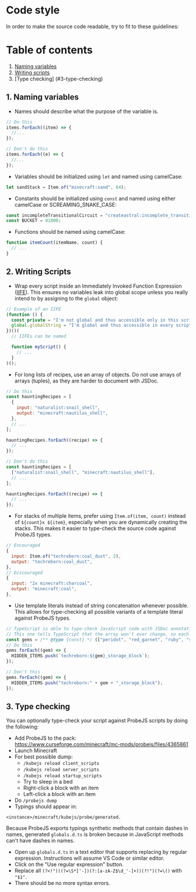 # Code style

In order to make the source code readable, try to fit to these guidelines:

# Table of contents

1. [Naming variables](#1-naming-variables)
2. [Writing scripts](#2-writing-scripts)
3. [Type checking] (#3-type-checking)

## 1. Naming variables

- Names should describe what the purpose of the variable is.

```js
// Do this
items.forEach((item) => {
  //...
});

// Don't do this
items.forEach((e) => {
  //...
});
```

- Variables should be initialized using `let` and named using camelCase:

```js
let sandStack = Item.of("minecraft:sand", 64);
```

- Constants should be initialized using `const` and named using either camelCase or SCREAMING_SNAKE_CASE:

```js
const incompleteTransitionalCircuit = "createastral:incomplete_transitional_electronic_circuit";
const BUCKET = 81000;
```

- Functions should be named using camelCase:

```js
function itemCount(itemName, count) {
  // ...
}
```

## 2. Writing Scripts

- Wrap every script inside an Immediately Invoked Function Expression ([IIFE](https://developer.mozilla.org/en-US/docs/Glossary/IIFE)). This ensures no variables leak into global scope unless you really intend to by assigning to the `global` object:

```js
// Example of an IIFE
(function () {
  const private = "I'm not global and thus accessible only in this script!";
  global.globalString = "I'm global and thus accessible in every script!";
})()(
  // IIFEs can be named

  function myScript() {
    // ...
  }
)();
```

- For long lists of recipes, use an array of objects. Do not use arrays of arrays (tuples), as they are harder to document with JSDoc.

```js
// Do this
const hauntingRecipes = [
  {
    input: "naturalist:snail_shell",
    output: "minecraft:nautilus_shell",
  },
  // ...
];

hauntingRecipes.forEach((recipe) => {
  // ...
});
```

```js
// Don't do this
const hauntingRecipes = [
  ["naturalist:snail_shell", "minecraft:nautilus_shell"],
  // ...
];

hauntingRecipes.forEach((recipe) => {
  // ...
});
```

- For stacks of multiple items, prefer using `Item.of(item, count)` instead of `${count}x ${item}`, especially when you are dynamically creating the stacks. This makes it easier to type-check the source code against ProbeJS types.

```js
// Encouraged
{
  input: Item.of("techreborn:coal_dust", 2),
  output: "techreborn:coal_dust",
},
// Discouraged
{
  input: "2x minecraft:charcoal",
  output: "minecraft:coal",
},
```

- Use template literals instead of string concatenation whenever possible.
  This allows for type-checking all possible variants of a template literal against ProbeJS types.

```js
// TypeScript is able to type-check JavaScript code with JSDoc annotations.
// This one tells TypeScript that the array won't ever change, so each result can be type-checked.
const gems = /** @type {const} */ (["peridot", "red_garnet", "ruby", "sapphire", "yellow_garnet"]);
// Do this
gems.forEach((gem) => {
  HIDDEN_ITEMS.push(`techreborn:${gem}_storage_block`);
});

// Don't this
gems.forEach((gem) => {
  HIDDEN_ITEMS.push("techreborn:" + gem + "_storage_block");
});
```

## 3. Type checking

You can optionally type-check your script against ProbeJS scripts by doing the following:

- Add ProbeJS to the pack:<br>
  https://www.curseforge.com/minecraft/mc-mods/probejs/files/4365861
- Launch Minecraft
- For best possible dump:
  - `/kubejs reload client_scripts`
  - `/kubejs reload server_scripts`
  - `/kubejs reload startup_scripts`
  - Try to sleep in a bed
  - Right-click a block with an item
  - Left-click a block with an item
- Do `/probejs dump`
- Typings should appear in:

```
<instance>/minecraft/kubejs/probe/generated.
```

Because ProbeJS exports typings synthetic methods that contain dashes in names, generated `globals.d.ts` is broken because in JavaScript methods can't have dashes in names.

- Open up `globals.d.ts` in a text editor that supports replacing by regular expression. Instructions will assume VS Code or similar editor.
- Click on the "Use regular expression" button.
- Replace all `(?<!")((?=\S*['-])(?:[a-zA-Z$\d_'-]+))(?!")(?=\()` with `"$1"`.
- There should be no more syntax errors.
